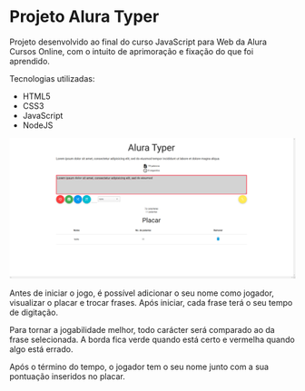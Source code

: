 # Projeto Alura Typer

Projeto desenvolvido ao final do curso JavaScript para Web da Alura Cursos Online, com o intuito de aprimoração e fixação do que foi aprendido.

Tecnologias utilizadas:

- HTML5
- CSS3
- JavaScript
- NodeJS

![Screenshot](alura-typer.png)

Antes de iniciar o jogo, é possível adicionar o seu nome como jogador, visualizar o placar e trocar frases. Após iniciar, cada frase terá o seu tempo de digitação. 

Para tornar a jogabilidade melhor, todo carácter será comparado ao da frase selecionada. A borda fica verde quando está certo e vermelha quando algo está errado.

Após o término do tempo, o jogador tem o seu nome junto com a sua pontuação inseridos no placar.
